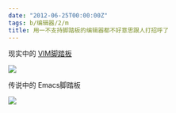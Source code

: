 ```yaml
---
date: "2012-06-25T00:00:00Z"
tags: b/编辑器/2/m
title: 用一不支持脚踏板的编辑器都不好意思跟人打招呼了
---
```


现实中的 [VIM脚踏板][1]

![](http://du1ab.one/images/2012/vim-clutch.jpg)

传说中的 Emacs脚踏板

![](http://du1ab.one/images/2012/emacs-clutch.jpg)

[1]: http://linuxtoy.org/archives/vim-clutch.html
